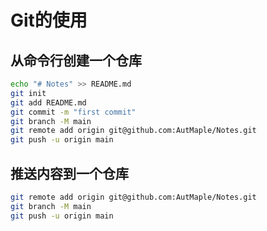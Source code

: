 # Git的使用

## 从命令行创建一个仓库

```bash
echo "# Notes" >> README.md
git init
git add README.md
git commit -m "first commit"
git branch -M main
git remote add origin git@github.com:AutMaple/Notes.git
git push -u origin main
```

## 推送内容到一个仓库

```bash
git remote add origin git@github.com:AutMaple/Notes.git
git branch -M main
git push -u origin main
```

